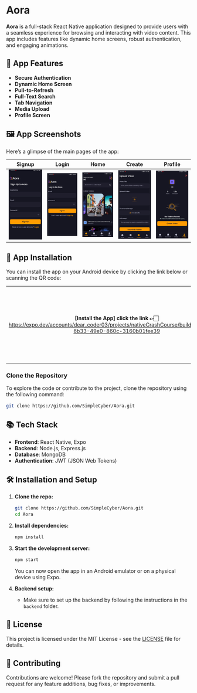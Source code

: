 # Aora

**Aora** is a full-stack React Native application designed to provide users with a seamless experience for browsing and interacting with video content. This app includes features like dynamic home screens, robust authentication, and engaging animations.

## 📱 App Features

- **Secure Authentication**
- **Dynamic Home Screen**
- **Pull-to-Refresh**
- **Full-Text Search**
- **Tab Navigation**
- **Media Upload**
- **Profile Screen**

## 🖼️ App Screenshots

Here’s a glimpse of the main pages of the app:

| **Signup** | **Login** | **Home** | **Create** | **Profile** |
|------------|-----------|----------|------------|-------------|
| ![Signup](https://github.com/SimpleCyber/Aora/blob/main/images/signup.jpg) | ![Login](https://github.com/SimpleCyber/Aora/blob/main/images/login.jpg) | ![Home](https://github.com/SimpleCyber/Aora/blob/main/images/home.jpg) | ![Create](https://github.com/SimpleCyber/Aora/blob/main/images/create.jpg) | ![Profile](https://github.com/SimpleCyber/Aora/blob/main/images/profile.jpg) |

## 🚀 App Installation 

You can install the app on your Android device by clicking the link below or scanning the QR code:

<table>
  <tr>
    <td style="width: 50%; text-align: center;">
      <strong>[Install the App] click the link 👉🏻</strong> <br>
      <a href="https://expo.dev/accounts/dear_coder03/projects/nativeCrashCourse/builds/dd3898bc-6b33-49e0-860c-3160b01fee39">https://expo.dev/accounts/dear_coder03/projects/nativeCrashCourse/builds/dd3898bc-6b33-49e0-860c-3160b01fee39</a>
    </td>
    <td style="width: 50%; text-align: center;">
      <img src="https://github.com/SimpleCyber/Aora/blob/main/images/qr.jpg" alt="QR Code" width="200" height="200">
    </td>
  </tr>
</table>



### Clone the Repository

To explore the code or contribute to the project, clone the repository using the following command:

```bash
git clone https://github.com/SimpleCyber/Aora.git
```
## 📚 Tech Stack

- **Frontend**: React Native, Expo
- **Backend**: Node.js, Express.js
- **Database**: MongoDB
- **Authentication**: JWT (JSON Web Tokens)

## 🛠️ Installation and Setup

1. **Clone the repo:**

   ```bash
   git clone https://github.com/SimpleCyber/Aora.git
   cd Aora
   ```

2. **Install dependencies:**

   ```bash
   npm install
   ```

3. **Start the development server:**

   ```bash
   npm start
   ```

   You can now open the app in an Android emulator or on a physical device using Expo.

4. **Backend setup:**
   - Make sure to set up the backend by following the instructions in the `backend` folder.

## 📄 License

This project is licensed under the MIT License - see the [LICENSE](LICENSE) file for details.

## 🤝 Contributing

Contributions are welcome! Please fork the repository and submit a pull request for any feature additions, bug fixes, or improvements.
